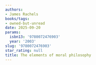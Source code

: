 ```yaml
---
authors:
- James Rachels
books/tags:
- owned-but-unread
date: 2025-09-20
params:
  isbn13: '9780072476903'
  year: '2003'
slug: '9780072476903'
star_rating: null
title: The elements of moral philosophy
---
```



<!--more-->